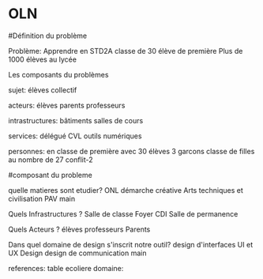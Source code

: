 # OLN

#Définition du problème

Problème:
Apprendre en STD2A
classe de 30 élève de première
Plus de 1000 élèves au lycée

Les composants du problèmes

sujet:
élèves
collectif

acteurs:
élèves
parents
professeurs

intrastructures:
bâtiments
salles de cours

services:
délégué
CVL
outils numériques

personnes:
en classe de première 
avec 30 élèves
3 garcons
classe de filles au nombre de 27
conflit-2

#composant du probleme

quelle matieres sont etudier?
ONL
démarche créative
Arts techniques et civilisation
PAV
 main

Quels Infrastructures ?
Salle de classe
Foyer
CDI
Salle de permanence

Quels Acteurs ?
élèves 
professeurs
Parents

Dans quel domaine de design s'inscrit notre outil? 
design d'interfaces
UI et UX Design
design de communication
main

references: table ecoliere
domaine: 



